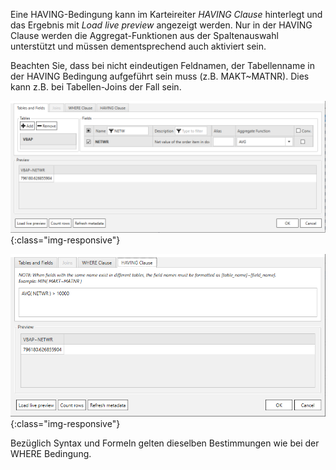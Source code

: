 Eine HAVING-Bedingung kann im Karteireiter *HAVING Clause* hinterlegt und das Ergebnis mit *Load live preview* angezeigt werden. Nur in der HAVING Clause werden die Aggregat-Funktionen aus der Spaltenauswahl unterstützt und müssen dementsprechend auch aktiviert sein. <br> 

Beachten Sie, dass bei nicht eindeutigen Feldnamen, der Tabellenname in der HAVING Bedingung aufgeführt sein muss (z.B. MAKT~MATNR). Dies kann z.B. bei Tabellen-Joins der Fall sein.     

![Extraction-Settings-01](/img/content/Table-Extraction-Having-Clause1.png){:class="img-responsive"}

![Extraction-Settings-01](/img/content/Table-Extraction-Having-Clause2.png){:class="img-responsive"}

Bezüglich Syntax und Formeln gelten dieselben Bestimmungen wie bei der WHERE Bedingung.
